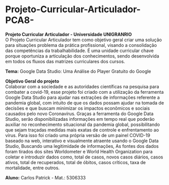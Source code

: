 # Projeto-Curricular-Articulador-PCA8-

**Projeto Curricular Articulador - Universidade UNIGRANRIO**        
    O Projeto Curricular Articulador tem como objetivo geral criar uma solução para situações problema da prática profissional, visando a consolidação das competências da trabalhabilidade. É uma unidade curricular chave porque oportuniza a articulação dos conhecimentos, sendo desenvolvida em todos os fluxos das matrizes curriculares dos cursos.
     
**Tema:** Google Data Studio: Uma Análise do Player Gratuito do Google  
      
 **Objetivo Geral do projeto**       
    Colaborar com a sociedade e as autoridades científicas na pesquisa para combater a covid-19, esse projeto foi criado com a utilização da ferramenta Google Data Studio para ajudar nas extrações de informações referente a pandemia global, com intuito de que os dados possam ajudar na tomada de decisões e que buscam minimizar os impactos econômicos e sociais causados pelo novo Coronavírus. Graças a ferramenta do Google Data Studio, serão disponibilizadas informações em tempo real que poderão auxiliar no reconhecimento situacional da pandemia global, possibilitando que sejam traçadas medidas mais exatas de controle e enfrentamento ao vírus. Para isso foi criado uma própria versão de um painel COVID-19 baseado na web, interativo e visualmente atraente usando o Google Data Studio, Buscando uma legitimidade de informações, As fontes dos dados foram tirados dos sites Worldometer e World Health Organization para coletar e introduzir dados como, total de casos, novos casos diários, casos ativos, total de recuperados, total de óbitos, casos críticos, taxa de mortalidade, entre outros.  
    
**Aluno:** Carlos Patrick - Mat.: 5306333
